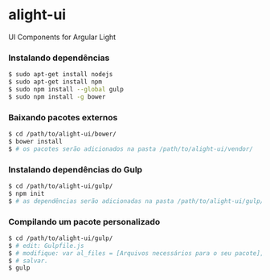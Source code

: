 # alight-ui
UI Components for Argular Light

### Instalando dependências

```sh
$ sudo apt-get install nodejs
$ sudo apt-get install npm
$ sudo npm install --global gulp
$ sudo npm install -g bower
```

### Baixando pacotes externos

```sh
$ cd /path/to/alight-ui/bower/
$ bower install
$ # os pacotes serão adicionados na pasta /path/to/alight-ui/vendor/
```

### Instalando dependências do Gulp

```sh
$ cd /path/to/alight-ui/gulp/
$ npm init
$ # as dependências serão adicionadas na pasta /path/to/alight-ui/gulp/node_modules
```

### Compilando um pacote personalizado
```sh
$ cd /path/to/alight-ui/gulp/
$ # edit: Gulpfile.js
$ # modifique: var al_files = [Arquivos necessários para o seu pacote];
$ # salvar.
$ gulp
```
